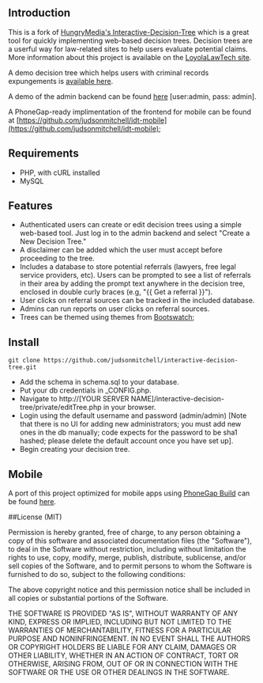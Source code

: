 ## Introduction

This is a fork of [HungryMedia's Interactive-Decision-Tree](https://github.com/hungrymedia/interactive-decision-tree)
which is a great tool for quickly implementing web-based decision trees.  Decision trees are a userful way for law-related sites to
help users evaluate potential claims. More information about this project is available on the [LoyolaLawTech site](http://loyolalawtech.org/github-forking-and-access-to-justice/).

A demo decision tree which helps users with criminal records expungements is [available here](http://loyolalawtech.org/idt/index.php?1374682207).

A demo of the admin backend can be found [here](http://loyolalawtech.org/idt/private/login.php) [user:admin, pass: admin].

A PhoneGap-ready implimentation of the frontend for mobile can be found at [https://github.com/judsonmitchell/idt-mobile](https://github.com/judsonmitchell/idt-mobile);

## Requirements

* PHP, with cURL installed
* MySQL

## Features

* Authenticated users can create or edit decision trees using a simple web-based tool.  Just log in to the admin backend and select "Create a New Decision Tree."
* A disclaimer can be added which the user must accept before proceeding to the tree.
* Includes a database to store potential referrals (lawyers, free legal service providers, etc).  Users can be prompted to see a list of referrals 
in their area by adding the prompt text anywhere in the decision tree, enclosed in double curly braces (e.g, "{{ Get a referral }}").
* User clicks on referral sources can be tracked in the included database.
* Admins can run reports on user clicks on referral sources.
* Trees can be themed using themes from [Bootswatch](http://bootswatch.com/);

## Install
    git clone https://github.com/judsonmitchell/interactive-decision-tree.git

* Add the schema in schema.sql to your database.  
* Put your db credentials in _CONFIG.php.
* Navigate to http://[YOUR SERVER NAME]/interactive-decision-tree/private/editTree.php in your browser.
* Login using the default username and password (admin/admin) [Note that there is no UI for adding new administrators; 
you must add new ones in the db manually; code expects for the password to be sha1 hashed; please delete the default account
once you have set up].
* Begin creating your decision tree.

## Mobile

A port of this project optimized for mobile apps using [PhoneGap Build](https://build.phonegap.corm) can be found [here](https://github.com/judsonmitchell/idt-mobile). 

##License (MIT)

Permission is hereby granted, free of charge, to any person obtaining a copy of this software and associated documentation files (the "Software"), to deal in the Software without restriction, including without limitation the rights to use, copy, modify, merge, publish, distribute, sublicense, and/or sell copies of the Software, and to permit persons to whom the Software is furnished to do so, subject to the following conditions:

The above copyright notice and this permission notice shall be included in all copies or substantial portions of the Software.

THE SOFTWARE IS PROVIDED "AS IS", WITHOUT WARRANTY OF ANY KIND, EXPRESS OR IMPLIED, INCLUDING BUT NOT LIMITED TO THE WARRANTIES OF MERCHANTABILITY, FITNESS FOR A PARTICULAR PURPOSE AND NONINFRINGEMENT. IN NO EVENT SHALL THE AUTHORS OR COPYRIGHT HOLDERS BE LIABLE FOR ANY CLAIM, DAMAGES OR OTHER LIABILITY, WHETHER IN AN ACTION OF CONTRACT, TORT OR OTHERWISE, ARISING FROM, OUT OF OR IN CONNECTION WITH THE SOFTWARE OR THE USE OR OTHER DEALINGS IN THE SOFTWARE.
